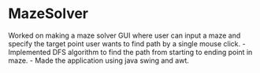 # MazeSolver
 Worked on making a maze solver GUI where user can input a maze and specify the target point user wants to find path by a single mouse click.  - Implemented DFS algorithm to find the path from starting to ending point in maze. - Made the application using java swing and awt.

